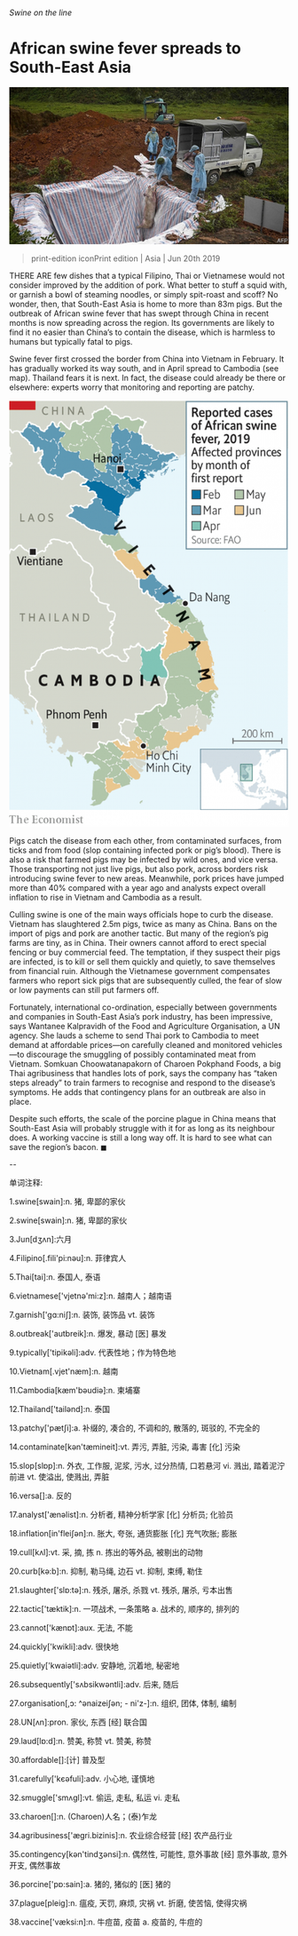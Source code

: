 ###### Swine on the line

# African swine fever spreads to South-East Asia 

![image](images/20190622_asp501.jpg) 

> print-edition iconPrint edition | Asia | Jun 20th 2019 

THERE ARE few dishes that a typical Filipino, Thai or Vietnamese would not consider improved by the addition of pork. What better to stuff a squid with, or garnish a bowl of steaming noodles, or simply spit-roast and scoff? No wonder, then, that South-East Asia is home to more than 83m pigs. But the outbreak of African swine fever that has swept through China in recent months is now spreading across the region. Its governments are likely to find it no easier than China’s to contain the disease, which is harmless to humans but typically fatal to pigs. 

Swine fever first crossed the border from China into Vietnam in February. It has gradually worked its way south, and in April spread to Cambodia (see map). Thailand fears it is next. In fact, the disease could already be there or elsewhere: experts worry that monitoring and reporting are patchy. 

![image](images/20190622_asm939.png) 

Pigs catch the disease from each other, from contaminated surfaces, from ticks and from food (slop containing infected pork or pig’s blood). There is also a risk that farmed pigs may be infected by wild ones, and vice versa. Those transporting not just live pigs, but also pork, across borders risk introducing swine fever to new areas. Meanwhile, pork prices have jumped more than 40% compared with a year ago and analysts expect overall inflation to rise in Vietnam and Cambodia as a result. 

Culling swine is one of the main ways officials hope to curb the disease. Vietnam has slaughtered 2.5m pigs, twice as many as China. Bans on the import of pigs and pork are another tactic. But many of the region’s pig farms are tiny, as in China. Their owners cannot afford to erect special fencing or buy commercial feed. The temptation, if they suspect their pigs are infected, is to kill or sell them quickly and quietly, to save themselves from financial ruin. Although the Vietnamese government compensates farmers who report sick pigs that are subsequently culled, the fear of slow or low payments can still put farmers off. 

Fortunately, international co-ordination, especially between governments and companies in South-East Asia’s pork industry, has been impressive, says Wantanee Kalpravidh of the Food and Agriculture Organisation, a UN agency. She lauds a scheme to send Thai pork to Cambodia to meet demand at affordable prices—on carefully cleaned and monitored vehicles—to discourage the smuggling of possibly contaminated meat from Vietnam. Somkuan Choowatanapakorn of Charoen Pokphand Foods, a big Thai agribusiness that handles lots of pork, says the company has “taken steps already” to train farmers to recognise and respond to the disease’s symptoms. He adds that contingency plans for an outbreak are also in place. 

Despite such efforts, the scale of the porcine plague in China means that South-East Asia will probably struggle with it for as long as its neighbour does. A working vaccine is still a long way off. It is hard to see what can save the region’s bacon. ◼ 

-- 

 单词注释:

1.swine[swain]:n. 猪, 卑鄙的家伙 

2.swine[swain]:n. 猪, 卑鄙的家伙 

3.Jun[dʒʌn]:六月 

4.Filipino[.fili'pi:nәu]:n. 菲律宾人 

5.Thai[tai]:n. 泰国人, 泰语 

6.vietnamese['vjetnә'mi:z]:n. 越南人；越南语 

7.garnish['gɑ:niʃ]:n. 装饰, 装饰品 vt. 装饰 

8.outbreak['autbreik]:n. 爆发, 暴动 [医] 暴发 

9.typically['tipikәli]:adv. 代表性地；作为特色地 

10.Vietnam[.vjet'næm]:n. 越南 

11.Cambodia[kæm'bәudiә]:n. 柬埔寨 

12.Thailand['tailәnd]:n. 泰国 

13.patchy['pætʃi]:a. 补缀的, 凑合的, 不调和的, 散落的, 斑驳的, 不完全的 

14.contaminate[kәn'tæmineit]:vt. 弄污, 弄脏, 污染, 毒害 [化] 污染 

15.slop[slɒp]:n. 外衣, 工作服, 泥浆, 污水, 过分热情, 口若悬河 vi. 溅出, 踏着泥泞前进 vt. 使溢出, 使溅出, 弄脏 

16.versa[]:a. 反的 

17.analyst['ænәlist]:n. 分析者, 精神分析学家 [化] 分析员; 化验员 

18.inflation[in'fleiʃәn]:n. 胀大, 夸张, 通货膨胀 [化] 充气吹胀; 膨胀 

19.cull[kʌl]:vt. 采, 摘, 拣 n. 拣出的等外品, 被剔出的动物 

20.curb[kә:b]:n. 抑制, 勒马绳, 边石 vt. 抑制, 束缚, 勒住 

21.slaughter['slɒ:tә]:n. 残杀, 屠杀, 杀戮 vt. 残杀, 屠杀, 亏本出售 

22.tactic['tæktik]:n. 一项战术, 一条策略 a. 战术的, 顺序的, 排列的 

23.cannot['kænɒt]:aux. 无法, 不能 

24.quickly['kwikli]:adv. 很快地 

25.quietly['kwaiәtli]:adv. 安静地, 沉着地, 秘密地 

26.subsequently['sʌbsikwәntli]:adv. 后来, 随后 

27.organisation[,ɔ: ^әnaizeiʃən; - ni'z-]:n. 组织, 团体, 体制, 编制 

28.UN[ʌn]:pron. 家伙, 东西 [经] 联合国 

29.laud[lɒ:d]:n. 赞美, 称赞 vt. 赞美, 称赞 

30.affordable[]:[计] 普及型 

31.carefully['kєәfuli]:adv. 小心地, 谨慎地 

32.smuggle['smʌgl]:vt. 偷运, 走私, 私运 vi. 走私 

33.charoen[]:n. (Charoen)人名；(泰)乍龙 

34.agribusiness['ægri.bizinis]:n. 农业综合经营 [经] 农产品行业 

35.contingency[kәn'tindʒәnsi]:n. 偶然性, 可能性, 意外事故 [经] 意外事故, 意外开支, 偶然事故 

36.porcine['pɒ:sain]:a. 猪的, 猪似的 [医] 猪的 

37.plague[pleig]:n. 瘟疫, 天罚, 麻烦, 灾祸 vt. 折磨, 使苦恼, 使得灾祸 

38.vaccine['væksi:n]:n. 牛痘苗, 疫苗 a. 疫苗的, 牛痘的 

